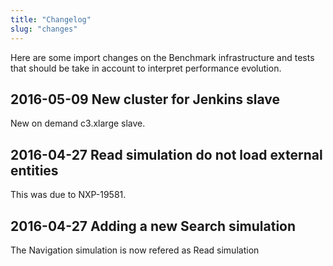 ```yaml
---
title: "Changelog"
slug: "changes"
---
```



Here are some import changes on the Benchmark infrastructure and tests that
should be take in account to interpret performance evolution.

## 2016-05-09 New cluster for Jenkins slave
 New on demand c3.xlarge slave.

## 2016-04-27 Read simulation do not load external entities
 This was due to NXP-19581.

## 2016-04-27 Adding a new Search simulation
 The Navigation simulation is now refered as Read simulation


